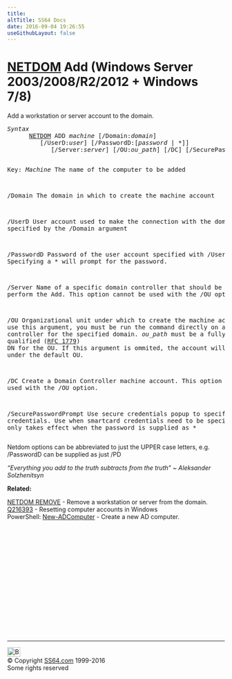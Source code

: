 ```yaml
---
title:
altTitle: SS64 Docs
date: 2016-09-04 19:26:55
useGithubLayout: false
---
```

<!-- #BeginLibraryItem "/Library/head_nt.lbi" --><!-- #EndLibraryItem --><h1><a href="netdom.html">NETDOM</a> Add   (Windows Server 2003/2008/R2/2012 + Windows 7/8)</h1>
<p>Add a workstation or server account to the domain.</p>
<pre><i>Syntax</i>
      <a href="netdom.html">NETDOM</a> ADD <i>machine</i> [/Domain:<i>domain</i>]
         [/UserD:<i>user</i>] [/PasswordD:[<i>password</i> | *]]
            [/Server:<i>server</i>] [/OU:<i>ou_path</i>] [/DC] [/SecurePasswordPrompt]

Key:
   <i>Machine</i>     The name of the computer to be added

   /Domain     The domain in which to create the machine account

   /UserD      User account used to make the connection with the domain
               specified by the /Domain argument

   /PasswordD  Password of the user account specified with /UserD.
               Specifying a * will prompt for the password.

   /Server     Name of a specific domain controller that should be used to perform
               the Add. This option cannot be used with the /OU option.

   /OU         Organizational unit under which to create the machine account.
               To use this argument, you must be run the command directly on a domain
               controller for the specified domain.
               <i>ou_path</i> must be a fully qualified (<a href="http://www.ietf.org/rfc/rfc1779.txt">RFC 1779</a>) DN for the OU.
               If this argument is ommited, the account will be created
               under the default OU.

   /DC         Create a Domain Controller machine account.
               This option cannot be used with the /OU option. 

   /SecurePasswordPrompt 
               Use secure credentials popup to specify credentials.
               Use when smartcard credentials need to be specified.
               This only takes effect when the password is supplied as *</pre>
<p>Netdom options can be abbreviated to just the UPPER case letters, e.g. <span class="code">/PasswordD</span> can be supplied as just <span class="code">/PD</span> </p>
<p class="quote"><i>“Everything you add to the truth subtracts from the truth” ~ Aleksander Solzhenitsyn</i></p>
<p><b> Related:</b></p>
<p><a href="netdom-remove.html">NETDOM REMOVE</a> - Remove a workstation or server from the domain.<br>
<a href="https://support.microsoft.com/kb/216393">Q216393</a> - Resetting computer accounts in Windows<br>
PowerShell: <a href="../ps/new-adcomputer.html">New-ADComputer</a> - Create a new AD computer.</p><!-- #BeginLibraryItem "/Library/foot_nt.lbi" --><p>
<!-- windows300 -->
<ins class="adsbygoogle" style="display:inline-block;width:300px;height:250px" data-ad-client="ca-pub-6140977852749469" data-ad-slot="7649547908"></ins>
<script>
(adsbygoogle = window.adsbygoogle || []).push({});
</script></p>
<hr>
<div id="bl" class="footer"><a href="netdom-add.html#"><img src="../images/top.png" width="30" height="22" alt="Back to the Top"></a></div>
<div id="br" class="footer, tagline">© Copyright <a href="../index.html">SS64.com</a> 1999-2016<br>
Some rights reserved</div><!-- #EndLibraryItem -->

